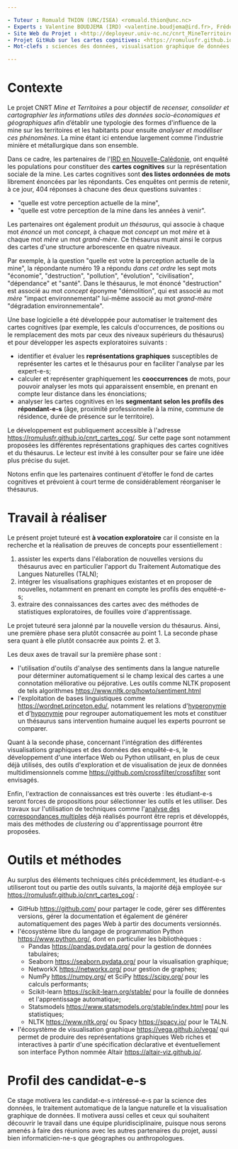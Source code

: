 ```yaml
---

- Tuteur : Romuald THION (UNC/ISEA) <romuald.thion@unc.nc>
- Experts : Valentine BOUDJEMA (IRD) <valentine.boudjema@ird.fr>, Frédéric FLOUVAT (UNC/ISEA) <frederic.flouvat@unc.nc>, Catherine SABINOT (IRD) <catherine.sabinot@ird.fr>
- Site Web du Projet : <http://deployeur.univ-nc.nc/cnrt_MineTerritoires/>
- Projet GitHub sur les cartes cognitives: <https://romulusfr.github.io/cnrt_cartes_cog/>
- Mot-clefs : sciences des données, visualisation graphique de données, traitement de la langue naturelle, cartes cognitives sociologie, anthropologie.

---
```


# Contexte

Le projet CNRT _Mine et Territoires_ a pour objectif de _recenser, consolider et cartographier les informations utiles des données socio-économiques et géographiques_ afin d’établir une typologie des formes d'influence de la mine sur les territoires et les habitants pour ensuite _analyser et modéliser ces phénomènes_. La mine étant ici entendue largement comme l'industrie minière et métallurgique dans son ensemble.

Dans ce cadre, les partenaires de l'[IRD en Nouvelle-Calédonie](https://www.ird.fr/nouvelle-caledonie), ont enquêté les populations pour constituer des **cartes cognitives** sur la représentation sociale de la mine.
Les cartes cognitives sont **des listes ordonnées de mots** librement énoncées par les répondants. Ces enquêtes ont permis de retenir, à ce jour, 404 réponses à chacune des deux questions suivantes :

- "quelle est votre perception actuelle de la mine",
- "quelle est votre perception de la mine dans les années à venir".

Les partenaires ont également produit _un thésaurus_, qui associe à chaque mot _énoncé_ un mot _concept_, à chaque mot _concept_ un mot _mère_ et à chaque mot _mère_ un mot _grand-mère_. Ce thésaurus munit ainsi le corpus des cartes d'une structure arborescente en quatre niveaux.

Par exemple, à la question "quelle est votre la perception actuelle de la mine", la répondante numéro 19 a répondu _dans cet ordre_ les sept mots "économie", "destruction", "pollution", "évolution", "civilisation", "dépendance" et "santé".
Dans le thésaurus, le mot énoncé "destruction" est associé au mot _concept_ éponyme "démolition", qui est associé au mot _mère_ "impact environnemental" lui-même associé au mot _grand-mère_ "dégradation environnementale".

Une base logicielle a été développée pour automatiser le traitement des cartes cognitives (par exemple, les calculs d'occurrences, de positions ou le remplacement des mots par ceux des niveaux supérieurs du thésaurus) et pour développer les aspects exploratoires suivants :

- identifier et évaluer les **représentations graphiques** susceptibles de représenter les cartes et le thésaurus pour en faciliter l'analyse par les expert-e-s;
- calculer et représenter graphiquement les **cooccurrences** de mots, pour pouvoir analyser les mots qui apparaissent ensemble, en prenant en compte leur distance dans les énonciations;
- analyser les cartes cognitives en les **segmentant selon les profils des répondant-e-s** (âge, proximité professionnelle à la mine, commune de résidence, durée de présence sur le territoire).

Le développement est publiquement accessible à l'adresse <https://romulusfr.github.io/cnrt_cartes_cog/>. Sur cette page sont notamment proposées les différentes représentations graphiques des cartes cognitives et du thésaurus. Le lecteur est invité à les consulter pour se faire une idée plus précise du sujet.

Notons enfin que les partenaires continuent d'étoffer le fond de cartes cognitives et prévoient à court terme de considérablement réorganiser le thésaurus.

# Travail à réaliser

Le présent projet tuteuré est **à vocation exploratoire** car il consiste en la recherche et la réalisation de preuves de concepts pour essentiellement :

1. assister les experts dans l'élaboration de nouvelles versions du thésaurus avec en particulier l'apport du Traitement Automatique des Langues Naturelles (TALN);
2. intégrer les visualisations graphiques existantes et en proposer de nouvelles, notamment en prenant en compte les profils des enquêté-e-s;
3. extraire des connaissances des cartes avec des méthodes de statistiques exploratoires, de fouilles voire d'apprentissage.

Le projet tuteuré sera jalonné par la nouvelle version du thésaurus.
Ainsi, une première phase sera plutôt consacrée au point 1.
La seconde phase sera quant à elle plutôt consacrée aux points 2. et 3.

Les deux axes de travail sur la première phase sont :

- l'utilisation d'outils d'analyse des sentiments dans la langue naturelle pour déterminer automatiquement si le champ lexical des cartes a une connotation méliorative ou péjorative. Les outils comme NLTK proposent de tels algorithmes <https://www.nltk.org/howto/sentiment.html>
- l'exploitation de bases linguistiques comme <https://wordnet.princeton.edu/>, notamment les relations d'[hyperonymie](https://fr.wikipedia.org/wiki/Hyperonymie) et d'[hyponymie](https://fr.wikipedia.org/wiki/Hyponymie) pour regrouper automatiquement les mots et constituer un thésaurus sans intervention humaine auquel les experts pourront se comparer.

Quant à la seconde phase, concernant l'intégration des différentes visualisations graphiques et des données des enquêté-e-s, le développement d'une interface Web ou Python utilisant, en plus de ceux déjà utilisés, des outils d'exploration et de visualisation de jeux de données multidimensionnels comme <https://github.com/crossfilter/crossfilter> sont envisagés.

Enfin, l'extraction de connaissances est très ouverte : les étudiant-e-s seront forces de propositions pour sélectionner les outils et les utiliser. Des travaux sur l'utilisation de techniques comme l'[analyse des correspondances multiples](https://fr.wikipedia.org/wiki/Analyse_des_correspondances_multiples) déjà réalisés pourront être repris et développés, mais des méthodes de _clustering_ ou d'apprentissage pourront être proposées.

# Outils et méthodes

Au surplus des éléments techniques cités précédemment, les étudiant-e-s utiliseront tout ou partie des outils suivants, la majorité déjà employée sur <https://romulusfr.github.io/cnrt_cartes_cog/> :

- GitHub <https://github.com/> pour partager le code, gérer ses différentes versions, gérer la documentation et également de générer automatiquement des pages Web à partir des documents versionnés.
- l'écosystème libre du langage de programmation Python <https://www.python.org/>, dont en particulier les bibliothèques :
  - Pandas <https://pandas.pydata.org/> pour la gestion de données tabulaires;
  - Seaborn <https://seaborn.pydata.org/> pour la visualisation graphique;
  - NetworkX <https://networkx.org/> pour gestion de graphes;
  - NumPy <https://numpy.org/> et SciPy <https://scipy.org/> pour les calculs performants;
  - Scikit-learn <https://scikit-learn.org/stable/> pour la fouille de données et l'apprentissage automatique;
  - Statsmodels <https://www.statsmodels.org/stable/index.html> pour les statistiques;
  - NLTK <https://www.nltk.org/> ou Spacy <https://spacy.io/> pour le TALN.
- l'écosystème de visualisation graphique <https://vega.github.io/vega/> qui permet de produire des représentations graphiques Web riches et interactives à partir d'une spécification déclarative et éventuellement son interface Python nommée Altair <https://altair-viz.github.io/>.

# Profil des candidat-e-s

Ce stage motivera les candidat-e-s intéressé-e-s par la science des données, le traitement automatique de la langue naturelle et la visualisation graphique de données. Il motivera aussi celles et ceux qui souhaitent découvrir le travail dans une équipe pluridisciplinaire, puisque nous serons amenés à faire des réunions avec les autres partenaires du projet, aussi bien informaticien-ne-s que géographes ou anthropologues.
